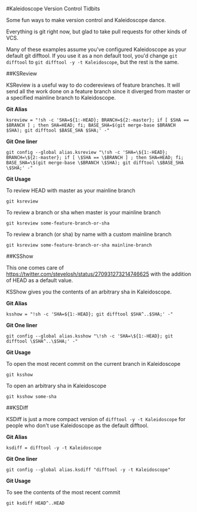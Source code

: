 #Kaleidoscope Version Control Tidbits

Some fun ways to make version control and Kaleidoscope dance.

Everything is git right now, but glad to take pull requests for other kinds of VCS.

Many of these examples assume you've configured Kaleidoscope as your default git difftool. If you use it as a non default tool, you'd change `git difftool` to `git difftool -y -t Kaleidoscope`, but the rest is the same.

##KSReview

KSReview is a useful way to do codereviews of feature branches. It will send all the work done on a feature branch since it diverged from master or a specified mainline branch to Kaleidoscope.

__Git Alias__

`ksreview = "!sh -c 'SHA=${1:-HEAD}; BRANCH=${2:-master}; if [ $SHA == $BRANCH ] ; then SHA=HEAD; fi; BASE_SHA=$(git merge-base $BRANCH $SHA); git difftool $BASE_SHA $SHA;' -"`

__Git One liner__

`git config --global alias.ksreview "\!sh -c 'SHA=\${1:-HEAD}; BRANCH=\${2:-master}; if [ \$SHA == \$BRANCH ] ; then SHA=HEAD; fi; BASE_SHA=\$(git merge-base \$BRANCH \$SHA); git difftool \$BASE_SHA \$SHA;' -"`

__Git Usage__

To review HEAD with master as your mainline branch

`git ksreview`

To review a branch or sha when master is your mainline branch

`git ksreview some-feature-branch-or-sha`

To review a branch (or sha) by name with a custom mainline branch

`git ksreview some-feature-branch-or-sha mainline-branch`

##KSShow

This one comes care of https://twitter.com/stevelosh/status/270931273214746625 with the addition of HEAD as a default value.

KSShow gives you the contents of an arbitrary sha in Kaleidoscope.

__Git Alias__

`ksshow = "!sh -c 'SHA=${1:-HEAD}; git difftool $SHA^..$SHA;' -"`

__Git One liner__

`git config --global alias.ksshow "\!sh -c 'SHA=\${1:-HEAD}; git difftool \$SHA^..\$SHA;' -"`

__Git Usage__

To open the most recent commit on the current branch in Kaleidoscope

`git ksshow`

To open an arbitrary sha in Kaleidoscope

`git ksshow some-sha`

##KSDiff

KSDiff is just a more compact version of `difftool -y -t Kaleidoscope` for people who don't use Kaleidoscope as the default difftool.

__Git Alias__

`ksdiff = difftool -y -t Kaleidoscope`

__Git One liner__

`git config --global alias.ksdiff "difftool -y -t Kaleidoscope"`

__Git Usage__

To see the contents of the most recent commit

`git ksdiff HEAD^..HEAD`

